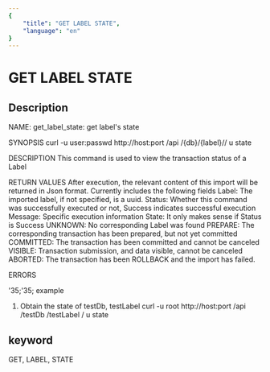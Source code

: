 ```yaml
---
{
    "title": "GET LABEL STATE",
    "language": "en"
}
---
```


<!-- 
Licensed to the Apache Software Foundation (ASF) under one
or more contributor license agreements.  See the NOTICE file
distributed with this work for additional information
regarding copyright ownership.  The ASF licenses this file
to you under the Apache License, Version 2.0 (the
"License"); you may not use this file except in compliance
with the License.  You may obtain a copy of the License at

  http://www.apache.org/licenses/LICENSE-2.0

Unless required by applicable law or agreed to in writing,
software distributed under the License is distributed on an
"AS IS" BASIS, WITHOUT WARRANTIES OR CONDITIONS OF ANY
KIND, either express or implied.  See the License for the
specific language governing permissions and limitations
under the License.
-->

# GET LABEL STATE
## Description
NAME:
get_label_state: get label's state

SYNOPSIS
curl -u user:passwd http://host:port /api /{db}/{label}// u state

DESCRIPTION
This command is used to view the transaction status of a Label

RETURN VALUES
After execution, the relevant content of this import will be returned in Json format. Currently includes the following fields
Label: The imported label, if not specified, is a uuid.
Status: Whether this command was successfully executed or not, Success indicates successful execution
Message: Specific execution information
State: It only makes sense if Status is Success
UNKNOWN: No corresponding Label was found
PREPARE: The corresponding transaction has been prepared, but not yet committed
COMMITTED: The transaction has been committed and cannot be canceled
VISIBLE: Transaction submission, and data visible, cannot be canceled
ABORTED: The transaction has been ROLLBACK and the import has failed.

ERRORS

'35;'35; example

1. Obtain the state of testDb, testLabel
curl -u root http://host:port /api /testDb /testLabel / u state

## keyword
GET, LABEL, STATE
